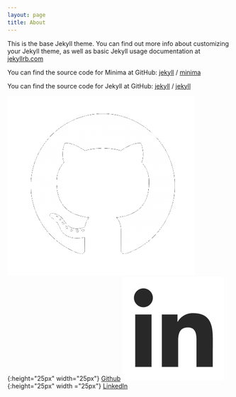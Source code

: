 ```yaml
---
layout: page
title: About
---
```


This is the base Jekyll theme. You can find out more info about customizing your Jekyll theme, as well as basic Jekyll usage documentation at [jekyllrb.com](https://jekyllrb.com/)

You can find the source code for Minima at GitHub:
[jekyll][jekyll-organization] /
[minima](https://github.com/jekyll/minima)

You can find the source code for Jekyll at GitHub:
[jekyll][jekyll-organization] /
[jekyll](https://github.com/jekyll/jekyll)


[jekyll-organization]: https://github.com/jekyll


![github](/assets/github-icon-dark-transparent.png){:height="25px" width="25px"}&nbsp;[Github](https://github.com/msuicc)
![linkedin](/assets/linkedin-logo-dark.png){:height="25px" width ="25px"}&nbsp;[LinkedIn](https://www.linkedin.com)
